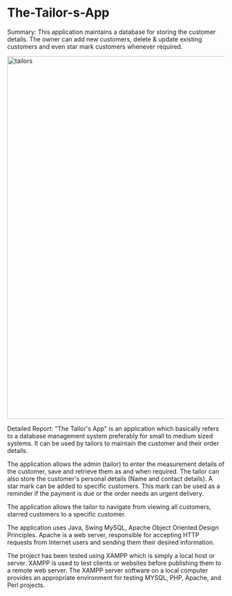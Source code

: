 # The-Tailor-s-App

Summary:
This application maintains a database for storing the customer details. 
The owner can add new customers, delete & update existing customers and even star mark customers whenever required.

<img width="839" alt="tailors" src="https://user-images.githubusercontent.com/64662434/186939608-0a8a5685-7877-496e-89f7-08d063388ad2.PNG">


Detailed Report:
"The Tailor's App" is an application which basically refers to a database management system preferably for small to medium sized systems.
It can be used by tailors to maintain the customer and their order details.

The application allows the admin (tailor) to enter the measurement details of the customer, save and retrieve them as and when required.
The tailor can also store the customer's personal details (Name and contact details).
A star mark can be added to specific customers. This mark can be used as a reminder if the payment is due or the order needs an urgent delivery.

The application allows the tailor to navigate from viewing all customers, starred customers to a specific customer.

The application uses Java, Swing MySQL, Apache Object Oriented Design Principles.
Apache is a web server, responsible for accepting HTTP requests from Internet users and sending them their desired information.

The project has been tested using XAMPP which is simply a local host or server.
XAMPP is used to test clients or websites before publishing them to a remote web server. 
The XAMPP server software on a local computer provides an appropriate environment for testing MYSQL, PHP, Apache, and Perl projects.



